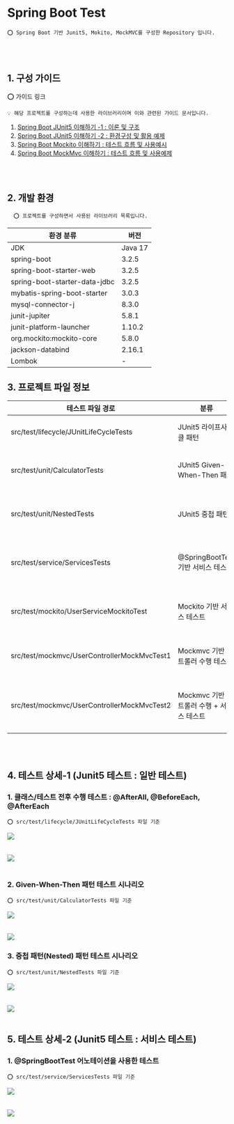 # Spring Boot Test

    ⭕️ Spring Boot 기반 Junit5, Mokito, MockMVC를 구성한 Repository 입니다.

<br />
<br />

## 1. 구성 가이드

⭕️ 가이드 링크

    💡 해당 프로젝트를 구성하는데 사용한 라이브러리이며 이와 관련된 가이드 문서입니다.

1. [Spring Boot JUnit5 이해하기 -1 : 이론 및 구조](https://adjh54.tistory.com/341)
2. [Spring Boot JUnit5 이해하기 -2 : 환경구성 및 활용 예제](https://adjh54.tistory.com/342)
3. [Spring Boot Mockito 이해하기 : 테스트 흐름 및 사용예시](https://adjh54.tistory.com/346)
4. [Spring Boot MockMvc 이해하기 : 테스트 흐름 및 사용예제](https://adjh54.tistory.com/347)

<br />
<br />

## 2. 개발 환경

      ⭕️ 프로젝트를 구성하면서 사용된 라이브러리 목록입니다.

| 환경 분류                         | 버전      |
|-------------------------------|---------|
| JDK                           | Java 17 |
| spring-boot                   | 3.2.5   |
| spring-boot-starter-web       | 3.2.5   |
| spring-boot-starter-data-jdbc | 3.2.5   |
| mybatis-spring-boot-starter   | 3.0.3   |
| mysql-connector-j             | 8.3.0   |
| junit-jupiter                 | 5.8.1   |
| junit-platform-launcher       | 1.10.2  |
| org.mockito:mockito-core      | 5.8.0   |
| jackson-databind              | 2.16.1  |
| Lombok                        | -       |

## 3. 프로젝트 파일 정보

| 테스트 파일 경로                                   | 분류                           | 설명                                                      |
|---------------------------------------------|------------------------------|---------------------------------------------------------|
| src/test/lifecycle/JUnitLifeCycleTests      | JUnit5 라이프사이클 패턴             | 테스트 클래스 전후 수행 과정을 테스트 합니다.                              |
| src/test/unit/CalculatorTests               | JUnit5 Given-When-Then 패턴    | Given-When-Then 패턴 형태로 테스트를 진행합니다.                      |
| src/test/unit/NestedTests                   | JUnit5 중첩 패턴                 | 여러개의 테스트가 엮여 있는 중첩 패턴 테스트를 진행합니다.                       |
| src/test/service/ServicesTests              | @SpringBootTest 기반 서비스 테스트   | @SpringBootTest 기반으로 DB 데이터를 조회하는 서비스 테스트를 진행합니다.       |
| src/test/mockito/UserServiceMockitoTest     | Mockito 기반 서비스 테스트           | Mockito 기반으로 서비스 수행에 대한 테스트를 진행합니다.                     |
| src/test/mockmvc/UserControllerMockMvcTest1 | Mockmvc 기반 컨트롤러 수행 테스트       | Mockmvc 기반으로 Controller의 API 통신에 대한 테스트를 진행합니다.         |
| src/test/mockmvc/UserControllerMockMvcTest2 | Mockmvc 기반 컨트롤러 수행 + 서비스 테스트 | Mockmvc 기반으로 Controller를 호출하여 Service 수행까지의 테스트를 진행합니다. |

<br />
<br />

## 4. 테스트 상세-1 (Junit5 테스트 : 일반 테스트)

### 1. 클래스/테스트 전후 수행 테스트 : @AfterAll, @BeforeEach, @AfterEach

    ⭕️ src/test/lifecycle/JUnitLifeCycleTests 파일 기준

<img src="https://github.com/adjh54ir/blog-codes/assets/70501374/bdba106f-2cac-4f2b-9ce3-c52cf84a0bdf">

<br />
<br />
<br />

<img src="https://github.com/adjh54ir/blog-codes/assets/70501374/ae5a54de-b9f5-41ef-a597-8c695e9b3e8d">

<br />
<br />

### 2. Given-When-Then 패턴 테스트 시나리오

    ⭕️ src/test/unit/CalculatorTests 파일 기준

<img src="https://github.com/adjh54ir/blog-codes/assets/70501374/ef001d39-fec8-4888-bf79-d8ed3752bc1b">

<br />
<br />
<br />

<img src="https://github.com/adjh54ir/blog-codes/assets/70501374/98f59177-5192-4e17-81ca-cae2ebc09d79">

### 3. 중첩 패턴(Nested) 패턴 테스트 시나리오

    ⭕️ src/test/unit/NestedTests 파일 기준

<img src="https://github.com/adjh54ir/blog-codes/assets/70501374/6b10906e-b081-417c-9fe1-8a1dc26047c0">


<br />
<br />
<br />

<img src="https://github.com/adjh54ir/blog-codes/assets/70501374/b6bb7a86-4176-413d-8a5e-a88f5d8a498c">

<br />
<br />

## 5. 테스트 상세-2 (Junit5 테스트 : 서비스 테스트)

### 1. @SpringBootTest 어노테이션을 사용한 테스트

    ⭕️ src/test/service/ServicesTests 파일 기준

<img src="https://github.com/adjh54ir/blog-codes/assets/70501374/7ae9893c-98e4-41df-8922-de67a204741c">

<br />
<br />
<br />

<img src="https://github.com/adjh54ir/blog-codes/assets/70501374/de1cbaaf-69f6-4bc7-85e6-ee0c135bc2df">

<br />
<br />
<br />


